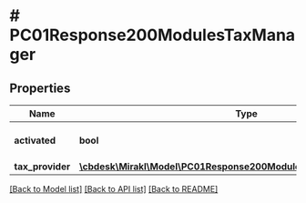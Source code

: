 # # PC01Response200ModulesTaxManager

## Properties

Name | Type | Description | Notes
------------ | ------------- | ------------- | -------------
**activated** | **bool** | Tax Manager activated | [optional]
**tax_provider** | [**\cbdesk\Mirakl\Model\PC01Response200ModulesTaxManagerTaxProvider**](PC01Response200ModulesTaxManagerTaxProvider.md) |  | [optional]

[[Back to Model list]](../../README.md#models) [[Back to API list]](../../README.md#endpoints) [[Back to README]](../../README.md)
